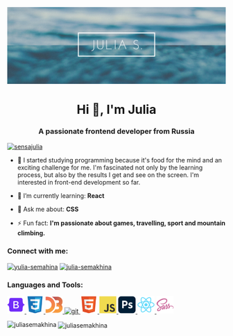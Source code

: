 <img src="https://github.com/JuliaSemakhina/juliasemakhina/blob/main/French%20Flower%20Tumblr%20Banner.png">

<h1 align="center">Hi 👋, I'm Julia</h1>
<h3 align="center">A passionate frontend developer from Russia</h3>

<p align="left"> <a href="https://twitter.com/LastandFox" target="blank"><img src="https://img.shields.io/twitter/follow/LastandFox?logo=twitter&style=for-the-badge" alt="sensajulia" /></a> </p>

- 🔭 I started studying programming because it's food for the mind and an exciting challenge for me. I'm fascinated not only by the learning process, but also by the results I get and see on the screen. I'm interested in front-end development so far. 

- 🌱 I’m currently learning: **React**

- 💬 Ask me about:  **CSS**

- ⚡ Fun fact:  **I'm passionate about games, travelling, sport and mountain climbing.**

<h3 align="left">Connect with me:</h3>
<p align="left">
<a href="https://codepen.io/yulia-semahina" target="blank"><img align="center" src="https://cdn.jsdelivr.net/npm/simple-icons@3.0.1/icons/codepen.svg" alt="yulia-semahina" height="30" width="40" /></a>
<a href="https://linkedin.com/in/julia-semakhina" target="blank"><img align="center" src="https://cdn.jsdelivr.net/npm/simple-icons@3.0.1/icons/linkedin.svg" alt="julia-semakhina" height="30" width="40" /></a>

</p>

<h3 align="left">Languages and Tools:</h3>
<p align="left"> <a href="https://getbootstrap.com" target="_blank"> <img src="https://github.com/devicons/devicon/blob/master/icons/bootstrap/bootstrap-plain.svg" alt="bootstrap" width="40" height="40"/> </a> <a href="https://www.w3schools.com/css/" target="_blank"> <img src="https://github.com/devicons/devicon/blob/master/icons/css3/css3-original.svg" alt="css3" width="40" height="40"/> </a> <a href="https://d3js.org/" target="_blank"> <img src="https://github.com/devicons/devicon/blob/master/icons/d3js/d3js-original.svg" alt="d3js" width="40" height="40"/> </a> <a href="https://git-scm.com/" target="_blank"> <img src="https://www.vectorlogo.zone/logos/git-scm/git-scm-icon.svg" alt="git" width="40" height="40"/> </a> <a href="https://www.w3.org/html/" target="_blank"> <img src="https://github.com/devicons/devicon/blob/master/icons/html5/html5-original.svg" alt="html5" width="40" height="40"/> </a> <a href="https://developer.mozilla.org/en-US/docs/Web/JavaScript" target="_blank"> <img src="https://github.com/devicons/devicon/blob/master/icons/javascript/javascript-original.svg" alt="javascript" width="40" height="40"/> </a> <a href="https://www.photoshop.com/en" target="_blank"> <img src="https://github.com/devicons/devicon/blob/master/icons/photoshop/photoshop-plain.svg" alt="photoshop" width="40" height="40"/> </a> <a href="https://reactjs.org/" target="_blank"> <img src="https://github.com/devicons/devicon/blob/master/icons/react/react-original.svg" alt="react" width="40" height="40"/> </a> <a href="https://sass-lang.com" target="_blank"> <img src="https://github.com/devicons/devicon/blob/master/icons/sass/sass-original.svg" alt="sass" width="40" height="40"/> </a> </p>

<p><img align="left" src="https://github-readme-stats.vercel.app/api/top-langs?username=juliasemakhina&show_icons=true&locale=en&layout=compact" alt="juliasemakhina" /></p>

<p>&nbsp;<img align="center" src="https://github-readme-stats.vercel.app/api?username=juliasemakhina&show_icons=true&locale=en" alt="juliasemakhina" /></p>


<!--
**JuliaSemakhina/juliasemakhina** is a ✨ _special_ ✨ repository because its `README.md` (this file) appears on your GitHub profile.

Here are some ideas to get you started:

- 🔭 I’m currently working on ...
- 🌱 I’m currently learning ...
- 👯 I’m looking to collaborate on ...
- 🤔 I’m looking for help with ...
- 💬 Ask me about ...
- 📫 How to reach me: ...
- 😄 Pronouns: ...
- ⚡ Fun fact: ...
-->
